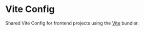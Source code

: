 # Vite Config
Shared Vite Config for frontend projects using the [Vite](https://vitejs.dev/) bundler.

